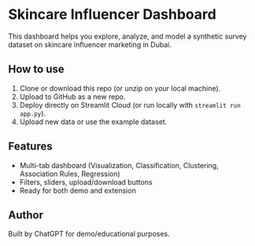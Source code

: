 # Skincare Influencer Dashboard

This dashboard helps you explore, analyze, and model a synthetic survey dataset on skincare influencer marketing in Dubai.

## How to use

1. Clone or download this repo (or unzip on your local machine).
2. Upload to GitHub as a new repo.
3. Deploy directly on Streamlit Cloud (or run locally with `streamlit run app.py`).
4. Upload new data or use the example dataset.

## Features

- Multi-tab dashboard (Visualization, Classification, Clustering, Association Rules, Regression)
- Filters, sliders, upload/download buttons
- Ready for both demo and extension

## Author

Built by ChatGPT for demo/educational purposes.
